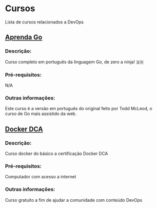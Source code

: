 # Cursos

Lista de cursos relacionados a DevOps

## [Aprenda Go](https://www.aprendago.com)

### Descrição:
Curso completo em português da linguagem Go, de zero a ninja! 🇧🇷

### Pré-requisitos:
N/A


### Outras informações:
Este curso é a versão em português do original feito por Todd McLeod, o curso de Go mais assistido da web.


## [Docker DCA](https://www.youtube.com/playlist?list=PL4ESbIHXST_TJ4TvoXezA0UssP1hYbP9_)

### Descrição:
Curso docker do básico a certificação Docker DCA 


### Pré-requisitos:
Computador com acesso a internet

### Outras informações:
Curso gratuito a fim de ajudar a comunidade com conteúdo DevOps
